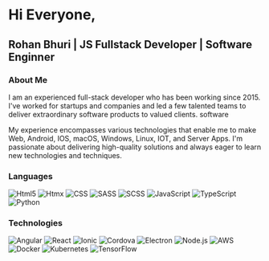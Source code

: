 
# Hi Everyone,
## Rohan Bhuri | JS Fullstack Developer | Software Enginner

### About Me
I am an experienced full-stack developer who has been working since 2015. I've worked for startups and companies and led a few talented teams to deliver extraordinary software products to valued clients. software

My experience encompasses various technologies that enable me to make Web, Android, IOS, macOS, Windows, Linux, IOT, and Server Apps. I'm passionate about delivering high-quality solutions and always eager to learn new technologies and techniques.

### Languages

![Html5](https://img.shields.io/badge/-Html5-000?&logo=html5)
![Htmx](https://img.shields.io/badge/-Htmx-000?&logo=htmx)
![CSS](https://img.shields.io/badge/-CSS-000?&logo=csswizardry)
![SASS](https://img.shields.io/badge/-SASS-000?&logo=sass)
![SCSS](https://img.shields.io/badge/-SCSS-000?&logo=Scss)
![JavaScript](https://img.shields.io/badge/-JavaScript-000?&logo=JavaScript)
![TypeScript](https://img.shields.io/badge/-TypeScript-000?&logo=TypeScript)
![Python](https://img.shields.io/badge/-Python-000?&logo=Python)

### Technologies

![Angular](https://img.shields.io/badge/-Angular-000?&logo=Angular&logoColor=red)
![React](https://img.shields.io/badge/-React-000?&logo=React)
![Ionic](https://img.shields.io/badge/-Ionic-000?&logo=ionic)
![Cordova](https://img.shields.io/badge/-Cordova-000?&logo=apachecordova)
![Electron](https://img.shields.io/badge/-React-000?&logo=React)
![Node.js](https://img.shields.io/badge/-Node.js-000?&logo=node.js)
![AWS](https://img.shields.io/badge/-AWS-000?&logo=amazonwebservices&logoColor=F90)
![Docker](https://img.shields.io/badge/-Docker-000?&logo=Docker)
![Kubernetes](https://img.shields.io/badge/-Kubernetes-000?&logo=Kubernetes)
![TensorFlow](https://img.shields.io/badge/-TensorFlow-000?&logo=TensorFlow)
